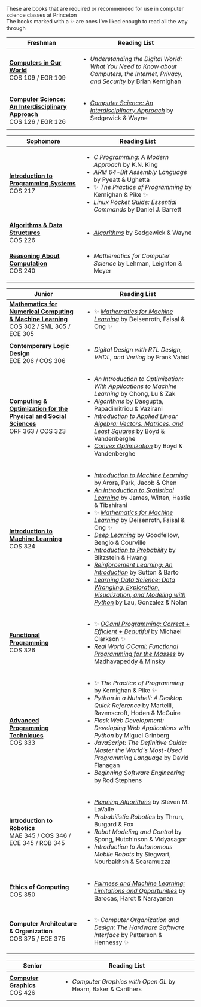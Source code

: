 These are books that are required or recommended for use in computer science classes at Princeton<br>The books marked with a ✨ are ones I've liked enough to read all the way through

| Freshman | Reading List |
| --- | --- |
| [**Computers in Our World**](https://www.cs.princeton.edu/courses/archive/fall24/cos109/)<br>COS 109 / EGR 109 | <ul><li>*Understanding the Digital World: What You Need to Know about Computers, the Internet, Privacy, and Security* by Brian Kernighan</li></ul> |
| [**Computer Science: An Interdisciplinary Approach**](https://www.cs.princeton.edu/courses/archive/fall24/cos126/)<br>COS 126 / EGR 126 | <ul><li>[*Computer Science: An Interdisciplinary Approach*](https://introcs.cs.princeton.edu/) by Sedgewick & Wayne</li></ul> |

| Sophomore | Reading List |
| --- | --- |
| [**Introduction to Programming Systems**](https://www.cs.princeton.edu/courses/archive/fall24/cos217/)<br>COS 217 | <ul><li>*C Programming: A Modern Approach* by K.N. King</li><li>*ARM 64-Bit Assembly Language* by Pyeatt & Ughetta</li><li>✨ *The Practice of Programming* by Kernighan & Pike ✨</li><li>*Linux Pocket Guide: Essential Commands* by Daniel J. Barrett</li></ul> |
| [**Algorithms & Data Structures**](https://www.cs.princeton.edu/courses/archive/fall24/cos226/)<br>COS 226 | <ul><li>[*Algorithms*](https://algs4.cs.princeton.edu/) by Sedgewick & Wayne</li></ul> |
| [**Reasoning About Computation**](https://www.cs.princeton.edu/courses/archive/fall24/cos226/)<br>COS 240 | <ul><li>*Mathematics for Computer Science* by Lehman, Leighton & Meyer</li></ul> |

| Junior | Reading List |
| --- | --- |
| [**Mathematics for Numerical Computing & Machine Learning**](https://cos302-f24.notion.site/)<br>COS 302 / SML 305 / ECE 305 | <ul><li>✨ [*Mathematics for Machine Learning*](https://mml-book.github.io/) by Deisenroth, Faisal & Ong ✨</li></ul> |
| **Contemporary Logic Design**<br>ECE 206 / COS 306 | <ul><li>*Digital Design with RTL Design, VHDL, and Verilog* by Frank Vahid</li></ul> |
| [**Computing & Optimization for the Physical and Social Sciences**](https://aaa.princeton.edu/orf363)<br>ORF 363 / COS 323 | <ul><li>*An Introduction to Optimization: With Applications to Machine Learning* by Chong, Lu & Zak</li><li>*Algorithms* by Dasgupta, Papadimitriou & Vazirani</li><li>[*Introduction to Applied Linear Algebra: Vectors, Matrices, and Least Squares*](https://web.stanford.edu/~boyd/vmls/) by Boyd & Vandenberghe</li><li>[*Convex Optimization*](https://web.stanford.edu/~boyd/cvxbook/) by Boyd & Vandenberghe</li></ul> |
| [**Introduction to Machine Learning**](https://tinyurl.com/cos324guidance)<br>COS 324 | <ul><li>[*Introduction to Machine Learning*](https://princeton-introml.github.io/) by Arora, Park, Jacob & Chen</li><li>[*An Introduction to Statistical Learning*](https://www.statlearning.com/) by James, Witten, Hastie & Tibshirani</li><li>✨ [*Mathematics for Machine Learning*](https://mml-book.github.io/) by Deisenroth, Faisal & Ong ✨</li><li>[*Deep Learning*](https://www.deeplearningbook.org/) by Goodfellow, Bengio & Courville</li><li>[*Introduction to Probability*](http://probabilitybook.net/) by Blitzstein & Hwang</li><li>[*Reinforcement Learning: An Introduction*](http://incompleteideas.net/book/the-book-2nd.html) by Sutton & Barto</li><li>[*Learning Data Science: Data Wrangling, Exploration, Visualization, and Modeling with Python*](https://learningds.org/) by Lau, Gonzalez & Nolan</li></ul>  |
| [**Functional Programming**](https://www.cs.princeton.edu/courses/archive/fall24/cos326/)<br>COS 326 | <ul><li>✨ [*OCaml Programming: Correct + Efficient + Beautiful*](https://cs3110.github.io/textbook/cover.html) by Michael Clarkson ✨</li><li>[*Real World OCaml: Functional Programming for the Masses*](https://dev.realworldocaml.org/) by Madhavapeddy & Minsky</li></ul> |
| [**Advanced Programming Techniques**](https://www.cs.princeton.edu/courses/archive/fall24/cos333/)<br>COS 333 | <ul><li>✨ *The Practice of Programming* by Kernighan & Pike ✨</li><li>*Python in a Nutshell: A Desktop Quick Reference* by Martelli, Ravenscroft, Hoden & McGuire</li><li>*Flask Web Development: Developing Web Applications with Python* by Miguel Grinberg</li><li>*JavaScript: The Definitive Guide: Master the World's Most-Used Programming Language* by David Flanagan</li><li>*Beginning Software Engineering* by Rod Stephens</li></ul> | 
| **Introduction to Robotics**<br>MAE 345 / COS 346 / ECE 345 / ROB 345 | <ul><li>[*Planning Algorithms*](https://lavalle.pl/planning/) by Steven M. LaValle</li><li>*Probabilistic Robotics* by Thrun, Burgard & Fox</li><li>*Robot Modeling and Control* by Spong, Hutchinson & Vidyasagar</li><li>*Introduction to Autonomous Mobile Robots* by Siegwart, Nourbakhsh & Scaramuzza</li></ul> |
| **Ethics of Computing**<br>COS 350 | <ul><li>[*Fairness and Machine Learning: Limitations and Opportunities*](https://fairmlbook.org/) by Barocas, Hardt & Narayanan</li></ul> | 
| **Computer Architecture & Organization**<br>COS 375 / ECE 375 | <ul><li>✨ *Computer Organization and Design: The Hardware Software Interface* by Patterson & Hennessy ✨</li></ul> |

| Senior | Reading List |
| --- | --- |
| [**Computer Graphics**](https://cos426.cs.princeton.edu/)<br>COS 426 | <ul><li>*Computer Graphics with Open GL* by Hearn, Baker & Carithers</li></ul> |




